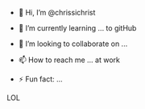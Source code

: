 - 👋 Hi, I’m @chrissichrist

- 🌱 I’m currently learning ... to gitHub
- 💞️ I’m looking to collaborate on ...
- 📫 How to reach me ...
at work
- ⚡ Fun fact: ...

LOL

<!---
chrissichrist/chrissichrist is a ✨ special ✨ repository because its `README.md` (this file) appears on your GitHub profile.
You can click the Preview link to take a look at your changes.
--->
